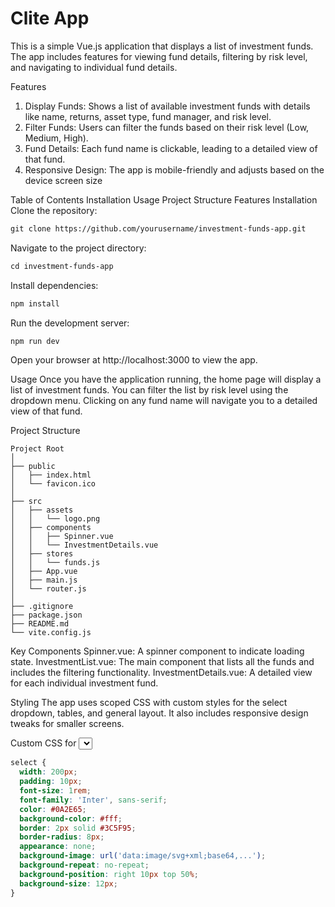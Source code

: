 # Clite App

This is a simple Vue.js application that displays a list of investment funds. The app includes features for viewing fund details, filtering by risk level, and navigating to individual fund details.

Features
1. Display Funds: Shows a list of available investment funds with details like name, returns, asset type, fund manager, and risk level.
2. Filter Funds: Users can filter the funds based on their risk level (Low, Medium, High).
3. Fund Details: Each fund name is clickable, leading to a detailed view of that fund.
4. Responsive Design: The app is mobile-friendly and adjusts based on the device screen size

Table of Contents
Installation
Usage
Project Structure
Features
Installation
Clone the repository:

```html
git clone https://github.com/yourusername/investment-funds-app.git
```

Navigate to the project directory:
```html
cd investment-funds-app
```

Install dependencies:
```html
npm install
```


Run the development server:
```html
npm run dev
```


Open your browser at http://localhost:3000 to view the app.

Usage
Once you have the application running, the home page will display a list of investment funds. You can filter the list by risk level using the dropdown menu. Clicking on any fund name will navigate you to a detailed view of that fund.

Project Structure
```
Project Root
│
├── public
│   ├── index.html
│   └── favicon.ico
│
├── src
│   ├── assets
│   │   └── logo.png
│   ├── components
│   │   ├── Spinner.vue
│   │   └── InvestmentDetails.vue
│   ├── stores
│   │   └── funds.js
│   ├── App.vue
│   ├── main.js
│   └── router.js
│
├── .gitignore
├── package.json
├── README.md
└── vite.config.js
```

Key Components
Spinner.vue: A spinner component to indicate loading state.
InvestmentList.vue: The main component that lists all the funds and includes the filtering functionality.
InvestmentDetails.vue: A detailed view for each individual investment fund.


Styling
The app uses scoped CSS with custom styles for the select dropdown, tables, and general layout. It also includes responsive design tweaks for smaller screens.

Custom CSS for <select> Dropdown:

```css
select {
  width: 200px;
  padding: 10px;
  font-size: 1rem;
  font-family: 'Inter', sans-serif;
  color: #0A2E65;
  background-color: #fff;
  border: 2px solid #3C5F95;
  border-radius: 8px;
  appearance: none;
  background-image: url('data:image/svg+xml;base64,...');
  background-repeat: no-repeat;
  background-position: right 10px top 50%;
  background-size: 12px;
}
```
